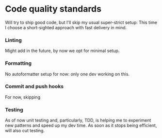 # Code quality standards

Will try to ship good code, but I'll skip my usual super-strict setup: This time I choose a short-sighted approach with fast delivery in mind.

### Linting

Might add in the future, by now we opt for minimal setup.

### Formatting

No autoformatter setup for now: only one dev working on this.

### Commit and push hooks

For now, skipping

### Testing

As of now unit testing and, particularly, TDD, is helping me to experiment new patterns and speed up my dev time. As soon as it stops being efficient, will also cut testing.
